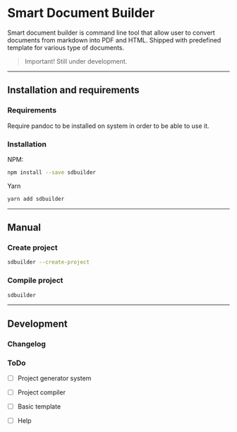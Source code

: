 # Smart Document Builder

Smart document builder is command line tool that allow user to convert documents from markdown into PDF and HTML. Shipped with predefined template for various type of documents.

> Important! Still under development.

---

## Installation and requirements

### Requirements

Require pandoc to be installed on system in order to be able to use it.

### Installation

NPM:

```bash
npm install --save sdbuilder
```

Yarn

```bash
yarn add sdbuilder
```

---

## Manual

### Create project

```bash
sdbuilder --create-project
```

### Compile project

```bash
sdbuilder
```

---

## Development



### Changelog



### ToDo

- [ ] Project generator system

- [ ] Project compiler

- [ ] Basic template

- [ ] Help
